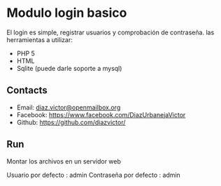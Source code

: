 # Modulo login basico
El login es simple, registrar usuarios y comprobación de contraseña.
las herramientas a utilizar:
* PHP 5
* HTML
* Sqlite (puede darle soporte a mysql)

## Contacts
- Email: diaz.victor@openmailbox.org
- Facebook: https://www.facebook.com/DiazUrbanejaVictor
- Github: https://github.com/diazvictor/

## Run

Montar los archivos en un servidor web

Usuario por defecto : admin
Contraseña por defecto : admin